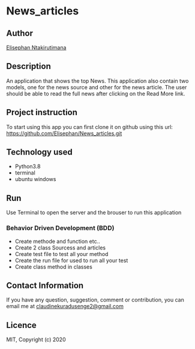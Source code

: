 # News_articles

## Author

[Elisephan Ntakirutimana](https://github.com/Elisephan/News_articles.git)
## Description

An application that shows the top News. This application also contain two models, one for the news source and other for the news article. The user should be able to read the full news after clicking on the Read More link.

## Project instruction

To start using this app you can first clone it on github
using this url: https://github.com/Elisephan/News_articles.git

## Technology used

* Python3.8
* terminal 
* ubuntu windows

## Run

Use Terminal to open the server and the brouser to run this application

### Behavior Driven Development (BDD)

* Create methode and function  etc..
* Create 2 class Sourcess and articles
* Create test file to test all your method 
* Create the run file for used to run all your test
* Create class method in classes


## Contact Information

 If you have any question, suggestion, comment or contribution, you can email me at claudinekuradusenge2@gmail.com

## Licence 

MIT, Copyright (c) 2020 